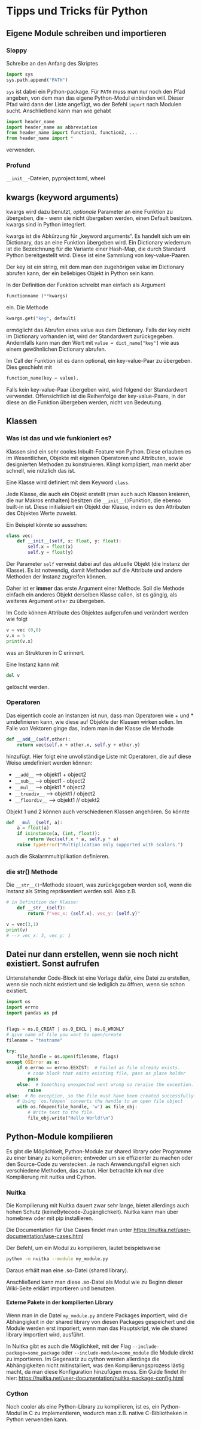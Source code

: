# Tipps und Tricks für Python

## Eigene Module schreiben und importieren

### Sloppy

Schreibe an den Anfang des Skriptes

```python
import sys
sys.path.append("PATH")
```

`sys` ist dabei ein Python-package. Für `PATH` muss man nur noch den Pfad angeben, von dem man das eigene Python-Modul einbinden will. Dieser Pfad wird dann der Liste angefügt, wo der Befehl `import` nach Modulen sucht. Anschließend kann man wie
gehabt

```python
import header_name
import header_name as abbreviation
from header_name import function1, function2, ...
from header_name import *
```

verwenden.

### Profund

`__init__`-Dateien, pyproject.toml, wheel

## kwargs (keyword arguments)
kwargs wird dazu benutzt, *optionale* Parameter an eine Funktion zu übergeben, die - wenn sie nicht übergeben werden, einen Default besitzen. kwargs sind in Python integriert.

kwargs ist die Abkürzung für „keyword arguments“. Es handelt sich um ein Dictionary, das an eine Funktion übergeben wird. Ein Dictionary wiederrum ist die Bezeichnung für die Variante einer Hash-Map, die durch Standard Python bereitgestellt wird. Diese
ist eine Sammlung von key-value-Paaren.

Der key ist ein string, mit dem man den zugehörigen value im Dictionary abrufen kann, der ein beliebiges Objekt in Python
sein kann.

In der Definition der Funktion schreibt man einfach als Argument

```python
functionname (**kwargs)
```

ein.
Die Methode
```python
kwargs.get("key", default)
```
ermöglicht das Abrufen eines value aus dem Dictionary. Falls der key nicht im Dictionary vorhanden ist, wird der Standardwert zurückgegeben. Andernfalls kann man den Wert mit 
`value = dict_name["key"]` wie aus einem gewöhnlichen Dictionary
abrufen.

Im Call der Funktion ist es dann optional, ein key-value-Paar zu übergeben. Dies geschieht mit

```python
function_name(key = value).
```

Falls kein key-value-Paar übergeben wird, wird folgend der Standardwert verwendet.
Offensichtlich ist die Reihenfolge der key-value-Paare, in der diese an die Funktion übergeben
werden, nicht von Bedeutung.

## Klassen

### Was ist das und wie funkioniert es?

Klassen sind ein sehr cooles Inbuilt-Feature von Python. Diese erlauben es im Wesentlichen, Objekte mit eigenen Operatoren und Attributen, sowie designierten Methoden zu konstruieren. Klingt kompliziert, man merkt aber schnell, wie nützlich das ist.

Eine Klasse wird definiert mit dem Keyword `class`.

Jede Klasse, die auch ein Objekt erstellt (man auch auch Klassen kreieren, die nur Makros enthalten) besitzen die `__init__()`Funktion, die ebenso built-in ist. Diese initialisiert ein Objekt der Klasse, indem es den Attributen des Objektes Werte zuweist.

Ein Beispiel könnte so aussehen: 

```python
class vec:
    def __init__(self, x: float, y: float):
        self.x = float(x)
        self.y = float(y)
```

Der Parameter `self` verweist dabei auf das aktuelle Objekt (die Instanz der Klasse). Es ist notwendig, damit Methoden auf die Attribute und andere Methoden der Instanz zugreifen können.

Daher ist er **immer** das erste Argument einer Methode. Soll die Methode einfach ein anderes Objekt derselben Klasse callen, ist es gängig, als weiteres Argument `other` zu übergeben.

Im Code können Attribute des Objektes aufgerufen und verändert werden wie folgt

```python
v = vec (0,0)
v.x = 5
print(v.x)
```

was an Strukturen in C erinnert.

Eine Instanz kann mit

```python
del v
```

gelöscht werden.

### Operatoren

Das eigentlich coole an Instanzen ist nun, dass man Operatoren wie + und * umdefinieren kann, wie diese auf Objekte der Klassen wirken sollen. Im Falle von Vektoren ginge das, indem man in der Klasse die Methode

```python
def __add__(self,other):
    return vec(self.x + other.x, self.y + other.y)
```

hinzufügt. Hier folgt eine unvollständige Liste mit Operatoren, die auf diese Weise umdefiniert werden können:

- `__add__` --> objekt1 + object2
- `__sub__` --> object1 - object2
- `__mul__` --> objekt1 * object2
- `__truediv__` --> objekt1 / object2
- `__floordiv__` --> objekt1 // objekt2

Objekt 1 und 2 können auch verschiedenen Klassen angehören. So könnte 

```python
def __mul__(self, a):
    a = float(a)
    if isinstance(a, (int, float)):
        return Vec(self.x * a, self.y * a)
    raise TypeError("Multiplication only supported with scalars.")
```

auch die Skalarmmultiplikation definieren.

### die __str__() Methode

Die `__str__()`-Methode steuert, was zurückgegeben werden soll, wenn die Instanz als String repräsentiert werden soll. Also z.B.

```python
# in Definition der Klasse:
    def __str__(self):
        return f"vec_x: {self.x}, vec_y: {self.y}"

v = vec(3,1)
print(v)
# --> vec_x: 3, vec_y: 1
```

## Datei nur dann erstellen, wenn sie noch nicht existiert. Sonst aufrufen

Untenstehender Code-Block ist eine Vorlage dafür, eine Datei zu
erstellen, wenn sie noch nicht existiert und sie lediglich zu
öffnen, wenn sie schon existiert.

```python
import os
import errno
import pandas as pd


flags = os.O_CREAT | os.O_EXCL | os.O_WRONLY
# give name of file you want to open/create
filename = "testname"

try:
    file_handle = os.open(filename, flags)
except OSError as e:
    if e.errno == errno.EEXIST:  # Failed as file already exists.
        # code block that edits existing file, pass as place holder
        pass
    else:  # Something unexpected went wrong so reraise the exception.
        raise
else:  # No exception, so the file must have been created successfully.
    # Using `os.fdopen` converts the handle to an open file object
    with os.fdopen(file_handle, 'w') as file_obj:
        # Write text to the file.
        file_obj.write("Hello World!\n")
```

## Python-Module kompilieren

Es gibt die Möglichkeit, Python-Module zur shared library oder Programme zu einer binary zu kompilieren; entweder um sie effizienter zu machen oder den Source-Code zu verstecken. Je nach Anwendungsfall eignen sich verschiedene Methoden, das zu tun. Hier betrachte ich nur diee Kompilierung mit nuitka und Cython.

### Nuitka

Die Kompilierung mit Nuitka dauert zwar sehr lange, bietet allerdings auch hohen Schutz (keineBytecode-Zugänglichkeit).
Nuitka kann man über homebrew oder mit pip installieren.

Die Documentation für Use Cases findet man unter https://nuitka.net/user-documentation/use-cases.html

Der Befehl, um ein Modul zu kompilieren, lautet beispielsweise

```bash
python -m nuitka --module my_module.py
```

Daraus erhält man eine .so-Datei (shared library).

Anschließend kann man diese .so-Datei als Modul wie zu Beginn dieser Wiki-Seite erklärt importieren und benutzen.

#### Externe Pakete in der kompilierten Library

Wenn man in die Datei `my_module.py` andere Packages importiert, wird die Abhängigkeit in der shared library von diesen Packages gespeichert und die Module werden erst imporiert, wenn man das Hauptskript, wie die shared library importiert wird, ausführt.

In Nuitka gibt es auch die Möglichkeit, mit der Flag `--include-package=some_package` oder `--include-module=some_module` die Module direkt zu importieren. Im Gegensatz zu cython werden allerdings die Abhängigkeiten nicht mitinstalliert, was den Kompilierungsprozess lästig macht, da man diese Konfiguration hinzufügen muss. Ein Guide findet ihr hier: https://nuitka.net/user-documentation/nuitka-package-config.html

### Cython

Noch cooler als eine Python-Library zu kompilieren, ist es, ein Python-Modul in C zu implementieren, wodurch man z.B. native C-Bibliotheken in Python verwenden kann.


